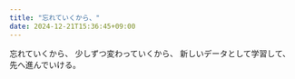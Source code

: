 ```yaml
---
title: "忘れていくから、"
date: 2024-12-21T15:36:45+09:00
---
```

忘れていくから、
少しずつ変わっていくから、
新しいデータとして学習して、
先へ進んでいける。
